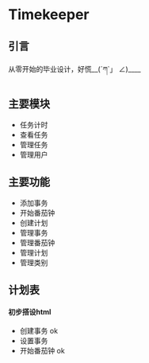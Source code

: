 # Timekeeper
## 引言

从零开始的毕业设计，好慌__(´ཀ`」 ∠)____

## 主要模块
- 任务计时
- 查看任务
- 管理任务
- 管理用户
## 主要功能
- 添加事务 
- 开始番茄钟
- 创建计划
- 管理事务
- 管理番茄钟
- 管理计划
- 管理类别
## 计划表
#### 初步搭设html
- 创建事务 ok
- 设置事务
- 开始番茄钟 ok


